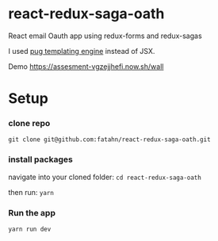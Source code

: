 # react-redux-saga-oath
React email Oauth app using redux-forms and redux-sagas

I used [pug templating engine](https://pugjs.org) instead of JSX.

Demo https://assesment-vgzejjhefi.now.sh/wall

# Setup
### clone repo
`git clone git@github.com:fatahn/react-redux-saga-oath.git`

### install packages
navigate into your cloned folder: `cd react-redux-saga-oath`

then run: `yarn`

### Run the app
`yarn run dev`
